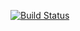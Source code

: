 [![Build Status](https://travis-ci.org/keitheck/code-challenges.svg?branch=master)](https://travis-ci.org/keitheck/code-challenges)
